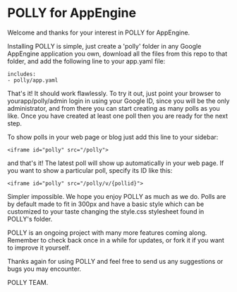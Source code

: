 POLLY for AppEngine
===================

Welcome and thanks for your interest in POLLY for AppEngine.

Installing POLLY is simple, just create a 'polly' folder in any Google AppEngine application you own, download all the files from this repo to that folder, and add the following line to your app.yaml file:

    includes:
    - polly/app.yaml

That's it! It should work flawlessly. To try it out, just point your browser to yourapp/polly/admin login in using your Google ID, since you will be the only administrator, and from there you can start creating as many polls as you like. Once you have created at least one poll then you are ready for the next step.

To show polls in your web page or blog just add this line to your sidebar:

    <iframe id="polly" src="/polly">

and that's it! The latest poll will show up automatically in your web page. If you want to show a particular poll, specify its ID like this:

    <iframe id="polly" src="/polly/v/{pollid}">

Simpler impossible. We hope you enjoy POLLY as much as we do. Polls are by default made to fit in 300px and have a basic style which can be customized to your taste changing the style.css stylesheet found in POLLY's folder.

POLLY is an ongoing project with many more features coming along. Remember to check back once in a while for updates, or fork it if you want to improve it yourself.

Thanks again for using POLLY and feel free to send us any suggestions or bugs you may encounter.


POLLY TEAM.
